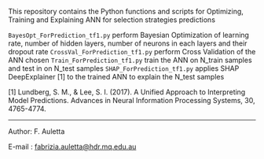 This repository contains the Python functions and scripts for Optimizing, Training and Explaining ANN for selection strategies predictions

`BayesOpt_ForPrediction_tf1.py` perform Bayesian Optimization of learning rate, number of hidden layers, number of neurons in each layers and their dropout rate
`CrossVal_ForPrediction_tf1.py` perform Cross Validation of the ANN chosen 
`Train_ForPrediction_tf1.py` train the ANN on N_train samples and test in on N_test samples
`SHAP_ForPrediction_tf1.py` applies SHAP DeepExplainer [1] to the trained ANN to explain the N_test samples 



[1] Lundberg, S. M., & Lee, S. I. (2017). A Unified Approach to Interpreting Model Predictions. Advances in Neural Information Processing Systems, 30, 4765-4774.

------------------------------------------------------------------------------------------
Author: F. Auletta

E-mail : fabrizia.auletta@hdr.mq.edu.au
